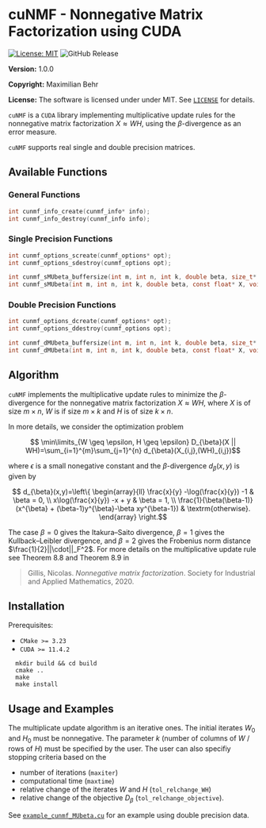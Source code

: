 # cuNMF - Nonnegative Matrix Factorization using CUDA

 [![License: MIT](https://img.shields.io/badge/License-MIT-yellow.svg)](https://opensource.org/licenses/MIT)
 ![GitHub Release](https://img.shields.io/github/v/release/maximilianbehr/cuNMF)

**Version:** 1.0.0

**Copyright:** Maximilian Behr

**License:** The software is licensed under under MIT. See [`LICENSE`](LICENSE) for details.

`cuNMF` is a `CUDA` library implementing multiplicative update rules for the nonnegative matrix factorization $X\approx WH$, using the $\beta$-divergence as an error measure.

`cuNMF` supports real single and double precision matrices.

## Available Functions

### General Functions
```C
int cunmf_info_create(cunmf_info* info);
int cunmf_info_destroy(cunmf_info info);
```

### Single Precision Functions
```C
int cunmf_options_screate(cunmf_options* opt);
int cunmf_options_sdestroy(cunmf_options opt);

int cunmf_sMUbeta_buffersize(int m, int n, int k, double beta, size_t* bufferSize);
int cunmf_sMUbeta(int m, int n, int k, double beta, const float* X, void* buffer, const cunmf_options opt, float* W, float* H, cunmf_info info);
```

### Double Precision Functions
```C
int cunmf_options_dcreate(cunmf_options* opt);
int cunmf_options_ddestroy(cunmf_options opt);

int cunmf_dMUbeta_buffersize(int m, int n, int k, double beta, size_t* bufferSize);
int cunmf_dMUbeta(int m, int n, int k, double beta, const float* X, void* buffer, const cunmf_options opt, float* W, float* H, cunmf_info info);
```

## Algorithm

`cuNMF` implements the multiplicative update rules to minimize the $\beta$-divergence for the nonnegative matrix factorization $X\approx W H$, where
$X$ is of size $m\times n$, $W$ is if size $m\times k$ and $H$ is of size $k\times n$.

In more details, we consider the optimization problem

```math
   \min\limits_{W \geq \epsilon, H \geq \epsilon} D_{\beta}(X || WH)=\sum_{i=1}^{m}\sum_{j=1}^{n} d_{\beta}(X_{i,j},(WH)_{i,j})
```
where $\epsilon$ is a small nonegative constant and the $\beta$-divergence $d_{\beta}(x,y)$ is given by
```math
 d_{\beta}(x,y)=\left\{
  \begin{array}{ll}
  \frac{x}{y} -\log(\frac{x}{y}) -1                                            & \beta = 0,          \\
  x\log(\frac{x}{y}) -x + y                                                    & \beta = 1,          \\
  \frac{1}{\beta(\beta-1)}(x^{\beta} + (\beta-1)y^{\beta}-\beta xy^{\beta-1})  & \textrm{otherwise}.
 \end{array}
 \right.
```
The case $\beta=0$ gives the Itakura–Saito divergence, $\beta = 1$ gives the Kullback–Leibler divergence, and $\beta=2$ gives the Frobenius norm distance $\frac{1}{2}||\cdot||_F^2$.
For more details on the multiplicative update rule see Theorem 8.8 and Theorem 8.9 in 

> Gillis, Nicolas. _Nonnegative matrix factorization_. Society for Industrial and Applied Mathematics, 2020.


## Installation

Prerequisites:
 * `CMake >= 3.23`
 * `CUDA >= 11.4.2`

```shell
  mkdir build && cd build
  cmake ..
  make
  make install
```

## Usage and Examples

The multiplicate update algorithm is an iterative ones. The initial iterates $W_0$ and $H_0$ must be nonnegative. 
The parameter $k$ (number of columns of $W$ / rows of $H$) must be specified by the user. 
The user can also specifiy stopping criteria based on the 
 
* number of iterations (`maxiter`)
* computational time (`maxtime`)
* relative change of the iterates $W$ and $H$ (`tol_relchange_WH`)
* relative change of the objective $D_{\beta}$ (`tol_relchange_objective`).

See [`example_cunmf_MUbeta.cu`](example_cunmf_MUbeta.cu) for an example using double precision data.


